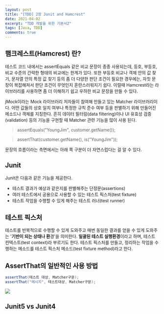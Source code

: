 ```yaml
---
layout: post
title: "[TDD] 2장 Junit and Hamcrest"
date: 2021-04-02
excerpt: "TDD 개발을 위한 기본서2"
tags: [Java, TDD]
comments: true
---
```

## 햄크레스트(Hamcrest) 란?

테스트 코드 내에서는 assertEquals 같은 비교 문장이 종종 사용되는데, 등호, 부등호, 비교 수준의 간략한 형태의 비교에는 한계가 있다. 또한 부등호 비교나 객체 안의 값 찾기, 문자열 안의 특정 값 찾기 등의 좀 더 다양한 판단 조건이 필요한 경우에는, 자칫 문장이 복잡해져서 판단 조건이 무엇인지 혼란스러워지기 쉽다. 이럴때 Hamcrest라는 라이브러리를 사용하면 좀 더 이해하기 쉽고 우하한 비교 문장을 만들 수 있다. 

jMock이라는 Mock 라이브러리 저자들이 참여해 만들고 있는 Matcher 라이브러리이다. 어떤 값들의 상호 일치 여부나 특정한 규칙 준수 여부 등을 판별하기 위해 만들어진 메소드나 객체를 지칭한다. 
흔히 데이터 필터링(data filtering)이나 UI 유효성 검증(validation) 등의 기능을 구현할 때 Matcher 관련 기능을 많이 사용 된다. 

> assertEquals("YoungJim", customer.getName());

> assertThat(customer.getName(), is("YoungJim"));

문장의 흐름이라는 측면에서는 아래 쪽 구분이 더 자연스럽다는 걸 알 수 있다. 

## Junit

Junit은 다음과 같은 기능을 제공한다. 

- 테스트 결과가 예상과 같은지를 판별해주는 단정문(assertions)
- 여러 테스트에서 공용으로 사용할 수 있는 테스트 픽스처(test fixture)
- 테스트 작업을 수행할 수 있게 해주는 테스트 러너(test runner)

## 테스트 픽스처

테스트를 반복적으로 수행할 수 있게 도와주고 매번 동일한 결과를 얻을 수 있게 도와주는 '**기반이 되는 상태나 환**경'을 의미한다. **일괄된 테스트 실행환경**이라고 하며, 테스트 컨텍스트(test context)라 부르기도 한다. 테스트 픽스처를 만들고, 정리하는 작업을 수행하는 메소드를 테스트 픽스처 메소드(test fixture method)라고 한다.

## AssertThat의 일반적인 사용 방법

```java
assertThat(테스트 대상, Matcher구문);
assertThat("메시지", 테스트대상, Matcher구문); 
```

<img src="https://eunmik.github.io/bonita/assets/img/210407-junit.png">

## Junit5 vs Junit4

<imt src="https://repo.yona.io/files/3959">